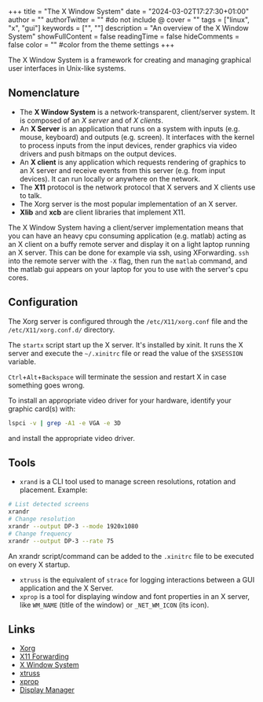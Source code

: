 +++
title = "The X Window System"
date = "2024-03-02T17:27:30+01:00"
author = ""
authorTwitter = "" #do not include @
cover = ""
tags = ["linux", "x", "gui"]
keywords = ["", ""]
description = "An overview of the X Window System" 
showFullContent = false
readingTime = false
hideComments = false
color = "" #color from the theme settings
+++

The X Window System is a framework for creating and managing graphical user interfaces in Unix-like systems.

## Nomenclature
- The **X Window System** is a network-transparent, client/server system. It is composed of an *X server* and of *X clients*.
- An **X Server** is an application that runs on a system with inputs (e.g. mouse, keyboard) and outputs (e.g. screen). It interfaces with the kernel to process inputs from the input devices, render graphics via video drivers and push bitmaps on the output devices.
- An **X client** is any application which requests rendering of graphics to an X server and receive events from this server (e.g. from input devices). It can run locally or anywhere on the network.
- The **X11** protocol is the network protocol that X servers and X clients use to talk.
- The Xorg server is the most popular implementation of an X server.
- **Xlib** and **xcb** are client libraries that implement X11.

The X Window System having a client/server implementation means that you can have an heavy cpu consuming application (e.g. matlab) acting as an X client on a buffy remote server and display it on a light laptop running an X server. This can be done for example via ssh, using XForwarding. `ssh` into the remote server with the `-X` flag, then run the `matlab` command, and the matlab gui appears on your laptop for you to use with the server's cpu cores.

## Configuration
The Xorg server is configured through the `/etc/X11/xorg.conf` file and the `/etc/X11/xorg.conf.d/` directory.

The `startx` script start up the X server. It's installed by xinit. It runs the X server and execute the `~/.xinitrc` file or read the value of the `$XSESSION` variable.

`Ctrl`+`Alt`+`Backspace` will terminate the session and restart X in case something goes wrong.

To install an appropriate video driver for your hardware, identify your graphic card(s) with:
```bash
lspci -v | grep -A1 -e VGA -e 3D
```
and install the appropriate video driver.

## Tools
- `xrand` is a CLI tool used to manage screen resolutions, rotation and placement. Example:
```bash
# List detected screens
xrandr
# Change resolution
xrandr --output DP-3 --mode 1920x1080
# Change frequency
xrandr --output DP-3 --rate 75
```
An xrandr script/command can be added to the `.xinitrc` file to be executed on every X startup.

- `xtruss` is the equivalent of `strace` for logging interactions between a GUI application and the X Server.
- `xprop` is a tool for displaying window and font properties in an X server, like `WM_NAME` (title of the window) or `_NET_WM_ICON` (its icon).

## Links
- [Xorg](https://wiki.archlinux.org/title/xorg)
- [X11 Forwarding](https://wiki.archlinux.org/title/OpenSSH#X11_forwarding)
- [X Window System](https://en.wikipedia.org/wiki/X_Window_System_protocols_and_architecture)
- [xtruss](https://www.chiark.greenend.org.uk/~sgtatham/xtruss/)
- [xprop](https://www.x.org/releases/X11R7.5/doc/man/man1/xprop.1.html)
- [Display Manager](https://wiki.archlinux.org/title/Display_manager)
